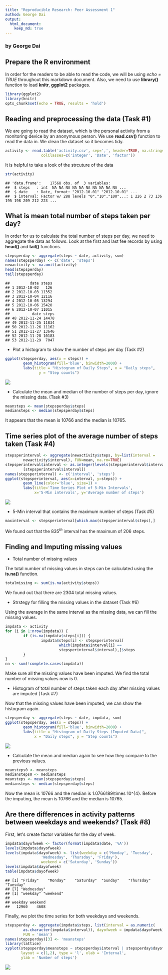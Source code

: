 ```yaml
---
title: "Reproducible Research: Peer Assessment 1"
authod: George Dai
output: 
  html_document:
    keep_md: true
---
```


### by George Dai

## Prepare the R environment

In order for the readers to be able to read the code, we will be using *echo = TRUE* throughout this markdown document. Also, we need to use **library()** function to load **knitr**, **ggplot2** packages.


```r
library(ggplot2)
library(knitr)
opts_chunk$set(echo = TRUE, results = 'hold')
```

## Reading and preprocessing the data (Task #1)

We are going to read the dataset, which is the personal activity from a monitoring device by an anonymous person. We use **read.csv()** function to read the data in. We clean the dataset so it becomes tidy.


```r
activity <- read.table('activity.csv', sep=',', header=TRUE, na.strings='NA',
                colClasses=c('integer', 'Date', 'factor'))
```

It is helpful to take a look of the strcuture of the data


```r
str(activity)
```

```
## 'data.frame':	17568 obs. of  3 variables:
##  $ steps   : int  NA NA NA NA NA NA NA NA NA NA ...
##  $ date    : Date, format: "2012-10-01" "2012-10-01" ...
##  $ interval: Factor w/ 288 levels "0","10","100",..: 1 226 2 73 136 195 198 209 212 223 ...
```


## What is mean total number of steps taken per day?

In order for us to calculate the total number of steps per day, we need to aggregate the data as follows. Look at the first and last fee records by using **head()** and **tail()** functions.


```r
stepsperday <- aggregate(steps ~ date, activity, sum)
names(stepsperday) <- c('date', 'steps')
newactivity <- na.omit(activity)
head(stepsperday)
tail(stepsperday)
```

```
##         date steps
## 1 2012-10-02   126
## 2 2012-10-03 11352
## 3 2012-10-04 12116
## 4 2012-10-05 13294
## 5 2012-10-06 15420
## 6 2012-10-07 11015
##          date steps
## 48 2012-11-24 14478
## 49 2012-11-25 11834
## 50 2012-11-26 11162
## 51 2012-11-27 13646
## 52 2012-11-28 10183
## 53 2012-11-29  7047
```

* Plot a histogram to show the number of steps per day (Task #2)


```r
ggplot(stepsperday, aes(x = steps)) + 
        geom_histogram(fill='blue', binwidth=2000) +
        labs(title = "Histogram of Daily Steps", x = "Daily steps", 
               y = "Step counts")
```

![](PA1_template_files/figure-html/unnamed-chunk-5-1.png)<!-- -->

* Calculate the mean and median of the number of steps per day, ignore the missing data. (Task #3)


```r
meansteps <- mean(stepsperday$steps)
mediansteps <- median(stepsperday$steps)
```

It appears that the mean is 10766 and the median is 10765.

## Time series plot of the average number of steps taken (Task #4)


```r
stepsperinterval <- aggregate(newactivity$steps, by=list(interval =
        newactivity$interval), FUN=mean, na.rm=TRUE)
stepsperinterval$interval <- as.integer(levels(stepsperinterval$interval)
        [stepsperinterval$interval])
names(stepsperinterval) <- c('interval', 'steps')
ggplot(stepsperinterval, aes(x=interval, y=steps)) + 
        geom_line(color='blue', size=1) +
        labs(title='Time Series Plot of 5-Min Intervals',
             x='5-Min intervals', y='Average number of steps')
```

![](PA1_template_files/figure-html/unnamed-chunk-7-1.png)<!-- -->

* 5-Min interval that contains the maximum number of steps (Task #5)


```r
maxinterval <- stepsperinterval[which.max(stepsperinterval$steps),]
```

We found out that the $835^{th}$ interval has the maximum of 206 steps.

## Finding and Imputing missing values

* Total number of missing values

The total number of missing values in steps can be calculated using the **is.na()** function.

```r
totalmissing <- sum(is.na(activity$steps))
```

We found out that there are 2304 total missing values.

* Strstegy for filling the missing values in the dataset (Task #6)

Using the average in the same interval as the missing data, we can fill the missing values. 


```r
impdata <- activity
for (i in 1:nrow(impdata)) {
        if (is.na(impdata$steps[i])) {
                impdata$steps[i] <- stepsperinterval[
                        which(impdata$interval[i] ==
                        stepsperinterval$interval),]$steps
        }
}
nn <- sum(!complete.cases(impdata))
```

Make sure all the missing values have been imputed. We find the total number of missing values now is 0.

* Histogram of total number of steps taken each day after missing values are imputed (Task #7)

Now that the missing values have been imputed, we can show the histogram again.


```r
stepsperday <- aggregate(steps ~ date, impdata, sum)
ggplot(stepsperday, aes(x = steps)) + 
        geom_histogram(fill='blue', binwidth=2000) +
        labs(title = "Histogram of Daily Steps (Imputed Data)", 
             x = "Daily steps", y = "Step counts")
```

![](PA1_template_files/figure-html/unnamed-chunk-11-1.png)<!-- -->

* Calculate the mean and median again to see how they compare to the previous values.


```r
meansteps0 <- meansteps
mediansteps0 <- mediansteps
meansteps <- mean(stepsperday$steps)
mediansteps <- median(stepsperday$steps)
```

Now the mean is 10766 and the median is 1.0766189\times 10^{4}. Before the imputing, the mean is 10766 and the median is 10765. 

## Are there differences in activity patterns between weekdays and weekends? (Task #8)

First, let's create factor variables for the day of week.


```r
impdata$dayofweek <- factor(format(impdata$date, '%A'))
levels(impdata$dayofweek)
levels(impdata$dayofweek) <- list(weekday = c('Monday', 'Tuesday',
                'Wednesday', 'Thursday', 'Friday'),
                weekend = c('Saturday', 'Sunday'))
levels(impdata$dayofweek)
table(impdata$dayofweek)
```

```
## [1] "Friday"    "Monday"    "Saturday"  "Sunday"    "Thursday"  "Tuesday"  
## [7] "Wednesday"
## [1] "weekday" "weekend"
## 
## weekday weekend 
##   12960    4608
```

Finally, we plot the time series for both weekdays and weekends.


```r
stepsperday <- aggregate(impdata$steps, list(interval = as.numeric(
        as.character(impdata$interval)), dayofweek = impdata$dayofweek),
        FUN = 'mean')
names(stepsperday)[3] <- 'meansteps'
library(lattice)
xyplot(stepsperday$meansteps ~ stepsperday$interval | stepsperday$dayofweek,
       layout = c(1,2), type = 'l', xlab = 'Interval',
       ylab = 'Number of steps')
```

![](PA1_template_files/figure-html/unnamed-chunk-14-1.png)<!-- -->

